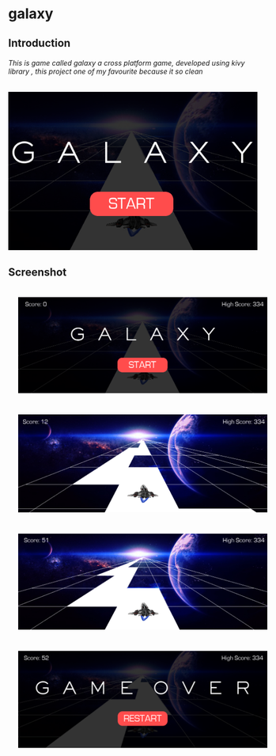 # galaxy

## Introduction

######  This is game called galaxy a cross platform game, developed using kivy library , this project one of my favourite because it so clean

![galaxy][thumbnail]


## Screenshot
<img src="screenshots/screenshot1.png"
     alt="skill"
     style="margin: 20px;"
     width="600"/><img src="screenshots/screenshot2.png"
     alt="skill"
     style="margin: 20px;"
     width="600"/><img src="screenshots/screenshot3.png"
     alt="skill"
     style="margin: 20px;"
     width="600"/><img src="screenshots/screenshot4.png"
     alt="skill"
     style="margin: 20px;"
     width="600"/>




[thumbnail]: https://github.com/MdNaina/galaxy/blob/master/screenshots/thumbnail.png "thumbnail"


